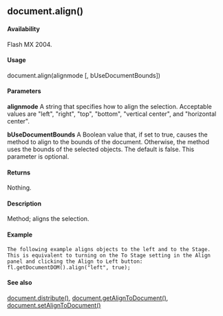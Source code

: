## document.align()

#### Availability

Flash MX 2004.

#### Usage

document.align(alignmode \[, bUseDocumentBounds\])

#### Parameters

**alignmode** A string that specifies how to align the selection. Acceptable values are "left", "right", "top", "bottom", "vertical center", and "horizontal center".
>
**bUseDocumentBounds** A Boolean value that, if set to true, causes the method to align to the bounds of the document. Otherwise, the method uses the bounds of the selected objects. The default is false. This parameter is optional.

#### Returns

Nothing.

#### Description

Method; aligns the selection.

#### Example

```
The following example aligns objects to the left and to the Stage. This is equivalent to turning on the To Stage setting in the Align panel and clicking the Align to Left button:
fl.getDocumentDOM().align("left", true);

```
#### See also

[document.distribute()](#_bookmark173), [document.getAlignToDocument()](#_bookmark198), [document.setAlignToDocument()](#_bookmark277)
